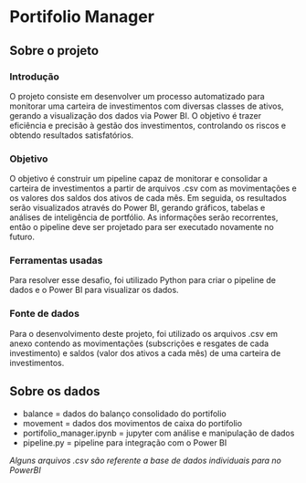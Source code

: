 # Portifolio Manager

## Sobre o projeto

### Introdução
O projeto consiste em desenvolver um processo automatizado para monitorar uma carteira de investimentos com diversas classes de ativos, gerando a visualização dos dados via Power BI. O objetivo é trazer eficiência e precisão à gestão dos investimentos, controlando os riscos e obtendo resultados satisfatórios.

### Objetivo
O objetivo é construir um pipeline capaz de monitorar e consolidar a carteira de investimentos a partir de arquivos .csv com as movimentações e os valores dos saldos dos ativos de cada mês. Em seguida, os resultados serão visualizados através do Power BI, gerando gráficos, tabelas e análises de inteligência de portfólio. As informações serão recorrentes, então o pipeline deve ser projetado para ser executado novamente no futuro.

### Ferramentas usadas
Para resolver esse desafio, foi utilizado Python para criar o pipeline de dados e o Power BI para visualizar os dados.

### Fonte de dados
Para o desenvolvimento deste projeto, foi utilizado os arquivos .csv em anexo contendo as movimentações (subscrições e resgates de cada investimento) e saldos (valor dos ativos a cada mês) de uma carteira de investimentos.

## Sobre os dados

- balance = dados do balanço consolidado do portifolio
- movement = dados dos movimentos de caixa do portifolio
- portifolio_manager.ipynb = jupyter com análise e manipulação de dados
- pipeline.py = pipeline para integração com o Power BI

*Alguns arquivos .csv são referente a base de dados individuais para no PowerBI*
